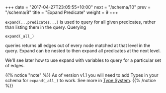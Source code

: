 +++
date = "2017-04-27T23:05:55+10:00"
next = "/schema/10"
prev = "/schema/8"
title = "Expand Predicate"
weight = 9
+++

`expand(...predicates...)` is used to query for all given predicates,
rather than listing them in the query.  Querying
```
expand(_all_)
```
queries returns all edges out of every node matched at that level in the
query.  Expand can be nested to then expand all predicates at the next level.

We'll see later how to use expand with variables to query for a
particular set of edges.

{{% notice "note" %}}
As of version v1.1 you will need to add Types in your schema for `expand(_all_)` to work. See more in [Type System](https://docs.dgraph.io/master/query-language/#type-system).
{{% /notice %}}
